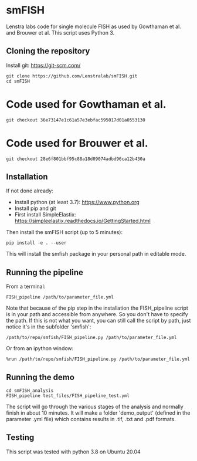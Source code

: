 # smFISH
Lenstra labs code for single molecule FISH as used by Gowthaman et al. and Brouwer et al. This script uses Python 3.

## Cloning the repository
Install git: https://git-scm.com/

    git clone https://github.com/Lenstralab/smFISH.git
    cd smFISH

# Code used for Gowthaman et al.
    git checkout 36e73147e1c61a57e3ebfac595017d01a0553130

# Code used for Brouwer et al.
    git checkout 28e6f801bbf95c88a18d09074adbd96ca12b430a

## Installation
If not done already:
- Install python (at least 3.7): https://www.python.org
- Install pip and git
- First install SimpleElastix: https://simpleelastix.readthedocs.io/GettingStarted.html

Then install the smFISH script (up to 5 minutes):

    pip install -e . --user

This will install the smfish package in your personal path in editable mode.

## Running the pipeline
From a terminal:

    FISH_pipeline /path/to/parameter_file.yml

Note that because of the pip step in the installation the FISH_pipeline script is in your path
and accessible from anywhere. So you don't have to specify the path. If this is not what you
want, you can still call the script by path, just notice it's in the subfolder 'smfish':

    /path/to/repo/smfish/FISH_pipeline.py /path/to/parameter_file.yml

Or from an ipython window:

    %run /path/to/repo/smfish/FISH_pipeline.py /path/to/parameter_file.yml

## Running the demo

    cd smFISH_analysis
    FISH_pipeline test_files/FISH_pipeline_test.yml

The script will go through the various stages of the analysis and normally finish in about 10 minutes.
It will make a folder 'demo_output' (defined in the parameter .yml file) which contains results in .tif, .txt and .pdf
formats.

## Testing
This script was tested with python 3.8 on Ubuntu 20.04
